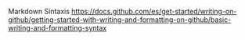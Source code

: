 Markdown Sintaxis
https://docs.github.com/es/get-started/writing-on-github/getting-started-with-writing-and-formatting-on-github/basic-writing-and-formatting-syntax
